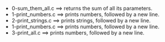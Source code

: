- 0-sum_them_all.c ==>	  returns the sum of all its parameters.
- 1-print_numbers.c ==>	  prints numbers, followed by a new line.
- 2-print_strings.c ==>	prints strings, followed by a new line.
- 1-print_numbers.c ==>	  prints numbers, followed by a new line.
- 3-print_all.c ==>	  prints numbers, followed by a new line.
